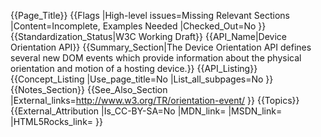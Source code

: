 {{Page_Title}}
{{Flags
|High-level issues=Missing Relevant Sections
|Content=Incomplete, Examples Needed
|Checked_Out=No
}}
{{Standardization_Status|W3C Working Draft}}
{{API_Name|Device Orientation API}}
{{Summary_Section|The Device Orientation API defines several new DOM events which provide information about the physical orientation and motion of a hosting device.}}
{{API_Listing}}
{{Concept_Listing
|Use_page_title=No
|List_all_subpages=No
}}
{{Notes_Section}}
{{See_Also_Section
|External_links=http://www.w3.org/TR/orientation-event/
}}
{{Topics}}
{{External_Attribution
|Is_CC-BY-SA=No
|MDN_link=
|MSDN_link=
|HTML5Rocks_link=
}}